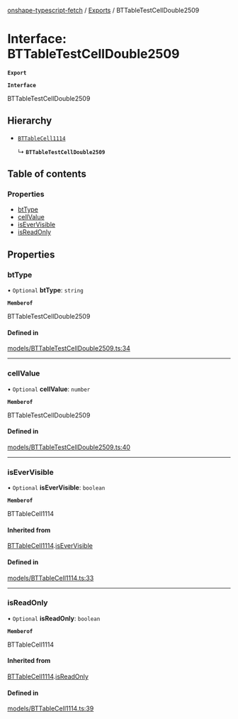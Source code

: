 [onshape-typescript-fetch](../README.md) / [Exports](../modules.md) / BTTableTestCellDouble2509

# Interface: BTTableTestCellDouble2509

**`Export`**

**`Interface`**

BTTableTestCellDouble2509

## Hierarchy

- [`BTTableCell1114`](BTTableCell1114.md)

  ↳ **`BTTableTestCellDouble2509`**

## Table of contents

### Properties

- [btType](BTTableTestCellDouble2509.md#bttype)
- [cellValue](BTTableTestCellDouble2509.md#cellvalue)
- [isEverVisible](BTTableTestCellDouble2509.md#isevervisible)
- [isReadOnly](BTTableTestCellDouble2509.md#isreadonly)

## Properties

### btType

• `Optional` **btType**: `string`

**`Memberof`**

BTTableTestCellDouble2509

#### Defined in

[models/BTTableTestCellDouble2509.ts:34](https://github.com/toebes/onshape-typescript-fetch/blob/3e11ae1/models/BTTableTestCellDouble2509.ts#L34)

___

### cellValue

• `Optional` **cellValue**: `number`

**`Memberof`**

BTTableTestCellDouble2509

#### Defined in

[models/BTTableTestCellDouble2509.ts:40](https://github.com/toebes/onshape-typescript-fetch/blob/3e11ae1/models/BTTableTestCellDouble2509.ts#L40)

___

### isEverVisible

• `Optional` **isEverVisible**: `boolean`

**`Memberof`**

BTTableCell1114

#### Inherited from

[BTTableCell1114](BTTableCell1114.md).[isEverVisible](BTTableCell1114.md#isevervisible)

#### Defined in

[models/BTTableCell1114.ts:33](https://github.com/toebes/onshape-typescript-fetch/blob/3e11ae1/models/BTTableCell1114.ts#L33)

___

### isReadOnly

• `Optional` **isReadOnly**: `boolean`

**`Memberof`**

BTTableCell1114

#### Inherited from

[BTTableCell1114](BTTableCell1114.md).[isReadOnly](BTTableCell1114.md#isreadonly)

#### Defined in

[models/BTTableCell1114.ts:39](https://github.com/toebes/onshape-typescript-fetch/blob/3e11ae1/models/BTTableCell1114.ts#L39)
